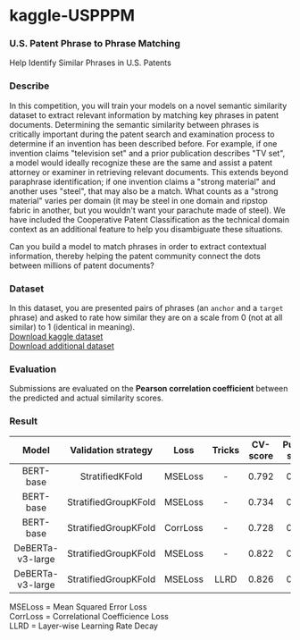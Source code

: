 # kaggle-USPPPM
### U.S. Patent Phrase to Phrase Matching  
Help Identify Similar Phrases in U.S. Patents

### Describe
In this competition, you will train your models on a novel semantic similarity dataset to extract relevant information by matching key phrases in patent documents. Determining the semantic similarity between phrases is critically important during the patent search and examination process to determine if an invention has been described before. For example, if one invention claims "television set" and a prior publication describes "TV set", a model would ideally recognize these are the same and assist a patent attorney or examiner in retrieving relevant documents. This extends beyond paraphrase identification; if one invention claims a "strong material" and another uses "steel", that may also be a match. What counts as a "strong material" varies per domain (it may be steel in one domain and ripstop fabric in another, but you wouldn't want your parachute made of steel). We have included the Cooperative Patent Classification as the technical domain context as an additional feature to help you disambiguate these situations.

Can you build a model to match phrases in order to extract contextual information, thereby helping the patent community connect the dots between millions of patent documents?

### Dataset
In this dataset, you are presented pairs of phrases (an <code>anchor</code> and a <code>target</code> phrase) and asked to rate how similar they are on a scale from 0 (not at all similar) to 1 (identical in meaning).  
[Download kaggle dataset](https://www.kaggle.com/competitions/us-patent-phrase-to-phrase-matching)  
[Download additional dataset](https://www.kaggle.com/datasets/xhlulu/cpc-codes)

### Evaluation
Submissions are evaluated on the **Pearson correlation coefficient** between the predicted and actual similarity scores.  

### Result
|Model| Validation strategy| Loss| Tricks| CV-score | Public-score |Private-score|
|:---:|:---:|:---:|:---:|:---:|:---:|:---:|
|BERT-base  |StratifiedKFold                |MSELoss    |-      |0.792|0.743|0.754|
|BERT-base  |StratifiedGroupKFold           |MSELoss    |-      |0.734|0.746|0.757|
|BERT-base  |StratifiedGroupKFold           |CorrLoss   |-      |0.728|0.740|0.753|
|DeBERTa-v3-large  |StratifiedGroupKFold    |MSELoss    |-      |0.822|0.836|0.852|
|DeBERTa-v3-large  |StratifiedGroupKFold    |MSELoss    |LLRD   |0.826|0.837 |0.852|

MSELoss     =   Mean Squared Error Loss  
CorrLoss    =   Correlational Coefficience Loss  
LLRD        =   Layer-wise Learning Rate Decay  
